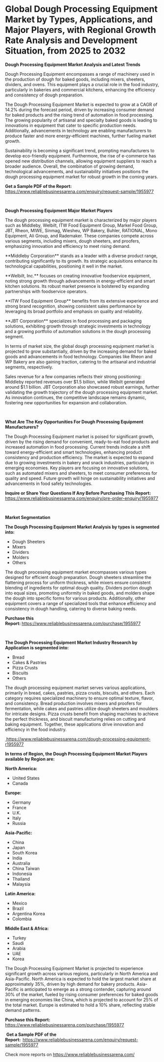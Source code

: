 <p><h1>Global Dough Processing Equipment Market by Types, Applications, and Major Players, with Regional Growth Rate Analysis and Development Situation, from 2025 to 2032</h1></p><p><strong>Dough Processing Equipment Market Analysis and Latest Trends</strong></p>
<p><p>Dough Processing Equipment encompasses a range of machinery used in the production of dough for baked goods, including mixers, sheeters, dividers, and ovens. This equipment plays a crucial role in the food industry, particularly in bakeries and commercial kitchens, enhancing the efficiency and consistency of dough preparation. </p><p>The Dough Processing Equipment Market is expected to grow at a CAGR of 14.2% during the forecast period, driven by increasing consumer demand for baked products and the rising trend of automation in food processing. The growing popularity of artisanal and specialty baked goods is leading to innovations in equipment that cater to specific production needs. Additionally, advancements in technology are enabling manufacturers to produce faster and more energy-efficient machines, further fueling market growth. </p><p>Sustainability is becoming a significant trend, prompting manufacturers to develop eco-friendly equipment. Furthermore, the rise of e-commerce has opened new distribution channels, allowing equipment suppliers to reach a broader audience. Overall, the combination of growing demand, technological advancements, and sustainability initiatives positions the dough processing equipment market for robust growth in the coming years.</p></p>
<p><strong>Get a Sample PDF of the Report:&nbsp;</strong> <a href="https://www.reliablebusinessarena.com/enquiry/request-sample/1955977?utm_campaign=2383&utm_medium=2&utm_source=Github&utm_content=ia&utm_term=20022025&utm_id=dough-processing-equipment">https://www.reliablebusinessarena.com/enquiry/request-sample/1955977</a></p>
<p>&nbsp;</p>
<p><strong>Dough Processing Equipment Major Market Players</strong></p>
<p><p>The dough processing equipment market is characterized by major players such as Middleby, Welbilt, ITW Food Equipment Group, Markel Food Group, JBT, Rheon, MIWE, Sinmag, Wiesheu, WP Bakery, Buhler, RATIONAL, Mono Equipment, Ali Group, and Rademaker. These companies compete across various segments, including mixers, dough sheeters, and proofers, emphasizing innovation and efficiency to meet rising demand.</p><p>**Middleby Corporation** stands as a leader with a diverse product range, contributing significantly to its growth. Its strategic acquisitions enhance its technological capabilities, positioning it well in the market.</p><p>**Welbilt, Inc.** focuses on creating innovative foodservice equipment, noting strong growth through advancements in energy-efficient and smart kitchen solutions. Its robust market presence is bolstered by expanding partnerships with foodservice operators.</p><p>**ITW Food Equipment Group** benefits from its extensive experience and strong brand recognition, showing consistent sales performance by leveraging its broad portfolio and emphasis on quality and reliability.</p><p>**JBT Corporation** specializes in food processing and packaging solutions, exhibiting growth through strategic investments in technology and a growing portfolio of automation solutions in the dough processing segment. </p><p>In terms of market size, the global dough processing equipment market is projected to grow substantially, driven by the increasing demand for baked goods and advancements in food technology. Companies like Rheon and WP Bakery are also gaining traction, catering to the artisanal and industrial segments, respectively.</p><p>Sales revenue for a few companies reflects their strong positioning: Middleby reported revenues over $1.5 billion, while Welbilt generated around $1.1 billion. JBT Corporation also showcased robust earnings, further validating the growth trajectory of the dough processing equipment market. As innovation continues, the competitive landscape remains dynamic, fostering new opportunities for expansion and collaboration.</p></p>
<p>&nbsp;</p>
<p><strong>What Are The Key Opportunities For Dough Processing Equipment Manufacturers?</strong></p>
<p><p>The Dough Processing Equipment market is poised for significant growth, driven by the rising demand for convenient, ready-to-eat food products and increased automation in food processing. Current trends indicate a shift toward energy-efficient and smart technologies, enhancing product consistency and production efficiency. The market is expected to expand due to growing investments in bakery and snack industries, particularly in emerging economies. Key players are focusing on innovative solutions, such as automated mixers and sheeters, to meet consumer preferences for quality and speed. Future growth will hinge on sustainability initiatives and advancements in food safety technologies.</p></p>
<p><strong>Inquire or Share Your Questions If Any Before Purchasing This Report:</strong> <a href="https://www.reliablebusinessarena.com/enquiry/pre-order-enquiry/1955977?utm_campaign=2383&utm_medium=2&utm_source=Github&utm_content=ia&utm_term=20022025&utm_id=dough-processing-equipment">https://www.reliablebusinessarena.com/enquiry/pre-order-enquiry/1955977</a></p>
<p>&nbsp;</p>
<p><strong>Market Segmentation</strong></p>
<p><strong>The Dough Processing Equipment Market Analysis by types is segmented into:</strong></p>
<p><ul><li>Dough Sheeters</li><li>Mixers</li><li>Dividers</li><li>Molders</li><li>Others</li></ul></p>
<p><p>The dough processing equipment market encompasses various types designed for efficient dough preparation. Dough sheeters streamline the flattening process for uniform thickness, while mixers ensure consistent blending of ingredients for optimal dough quality. Dividers portion dough into equal sizes, promoting uniformity in baked goods, and molders shape the dough into specific forms for various products. Additionally, other equipment covers a range of specialized tools that enhance efficiency and consistency in dough handling, catering to diverse baking needs.</p></p>
<p><strong>Purchase this Report:&nbsp;</strong><a href="https://www.reliablebusinessarena.com/purchase/1955977?utm_campaign=2383&utm_medium=2&utm_source=Github&utm_content=ia&utm_term=20022025&utm_id=dough-processing-equipment">https://www.reliablebusinessarena.com/purchase/1955977</a></p>
<p>&nbsp;</p>
<p><strong>The Dough Processing Equipment Market Industry Research by Application is segmented into:</strong></p>
<p><ul><li>Bread</li><li>Cakes & Pastries</li><li>Pizza Crusts</li><li>Biscuits</li><li>Others</li></ul></p>
<p><p>The dough processing equipment market serves various applications, primarily in bread, cakes, pastries, pizza crusts, biscuits, and others. Each category requires specialized machinery to ensure optimal texture, flavor, and consistency. Bread production involves mixers and proofers for fermentation, while cakes and pastries utilize dough sheeters and moulders for intricate designs. Pizza crusts benefit from shaping machines to achieve the perfect thickness, and biscuit manufacturing relies on cutting and baking equipment. Together, these applications drive innovation and efficiency in the food industry.</p></p>
<p><a href="https://www.reliablebusinessarena.com/dough-processing-equipment-r1955977?utm_campaign=2383&utm_medium=2&utm_source=Github&utm_content=ia&utm_term=20022025&utm_id=dough-processing-equipment">&nbsp;https://www.reliablebusinessarena.com/dough-processing-equipment-r1955977</a></p>
<p><strong>In terms of Region, the Dough Processing Equipment Market Players available by Region are:</strong></p>
<p>
    <p> <strong> North America: </strong>
        <ul>
            <li>United States</li>
            <li>Canada</li>
        </ul>
        </p> 
    <p> <strong> Europe: </strong>
        <ul>
            <li>Germany</li>
            <li>France</li>
            <li>U.K.</li>
            <li>Italy</li>
            <li>Russia</li>
        </ul>
        </p> 
    <p> <strong> Asia-Pacific: </strong>
        <ul>
            <li>China</li>
            <li>Japan</li>
            <li>South Korea</li>
            <li>India</li>
            <li>Australia</li>
            <li>China Taiwan</li>
            <li>Indonesia</li>
            <li>Thailand</li>
            <li>Malaysia</li>
        </ul>
        </p> 
    <p> <strong> Latin America: </strong>
        <ul>
            <li>Mexico</li>
            <li>Brazil</li>
            <li>Argentina Korea</li>
            <li>Colombia</li>
        </ul>
        </p> 
    <p> <strong> Middle East & Africa: </strong>
        <ul>
            <li>Turkey</li>
            <li>Saudi</li>
            <li>Arabia</li>
            <li>UAE</li>
            <li>Korea</li>
        </ul>
    </p>
    </p>
<p><p>The Dough Processing Equipment Market is projected to experience significant growth across various regions, particularly in North America and Asia-Pacific. North America is expected to hold the largest market share at approximately 35%, driven by high demand for bakery products. Asia-Pacific is anticipated to emerge as a strong contender, capturing around 30% of the market, fueled by rising consumer preferences for baked goods in emerging economies like China, which is projected to account for 25% of the total market. Europe is estimated to hold a 10% share, reflecting stable demand patterns.</p></p>
<p><strong>Purchase this Report: </strong><a href="https://www.reliablebusinessarena.com/purchase/1955977?utm_campaign=2383&utm_medium=2&utm_source=Github&utm_content=ia&utm_term=20022025&utm_id=dough-processing-equipment">https://www.reliablebusinessarena.com/purchase/1955977</a></p>
<p>&nbsp;<strong>Get a Sample PDF of the Report:&nbsp;&nbsp;</strong><a href="https://www.reliablebusinessarena.com/enquiry/request-sample/1955977?utm_campaign=2383&utm_medium=2&utm_source=Github&utm_content=ia&utm_term=20022025&utm_id=dough-processing-equipment">https://www.reliablebusinessarena.com/enquiry/request-sample/1955977</a></p>
<p><strong></strong></p>
<p>Check more reports on <a href="https://www.reliablebusinessarena.com/?utm_campaign=2383&utm_medium=2&utm_source=Github&utm_content=ia&utm_term=20022025&utm_id=dough-processing-equipment">https://www.reliablebusinessarena.com/</a></p>